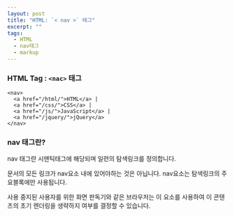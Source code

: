 ```yaml
---
layout: post
title: "HTML: `< nav >` 태그"
excerpt: ""
tags: 
  - HTML
  - nav태그
  - markup
---
```


### HTML Tag : `<nac>` 태그
```
<nav>
  <a href="/html/">HTML</a> |
  <a href="/css/">CSS</a> |
  <a href="/js/">JavaScript</a> |
  <a href="/jquery/">jQuery</a>
</nav>
```
### nav 태그란?

nav 태그란 시맨틱태그에 해당되며 일련의 탐색링크를 정의합니다.

문서의 모든 링크가 nav요소 내에 있어야하는 것은 아닙니다. nav요소는 탐색링크의 주요블록에만 사용됩니다.

사용 중지된 사용자를 위한 화면 판독기와 같은 브라우저는 이 요소를 사용하여 이 콘텐츠의 초기 렌더링을 생략하지 여부를 결정할 수 있습니다.
